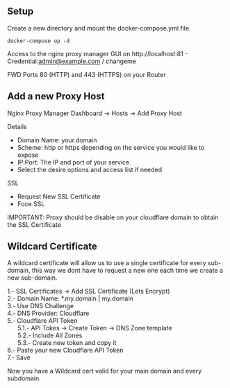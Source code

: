 ## Setup
Create a new directory and mount the docker-compose.yml file
```
docker-compose up -d
```
Access to the nginx proxy manager GUI on http://localhost:81 - Credential:admin@example.com / changeme

FWD Ports 80 (HTTP) and 443 (HTTPS) on your Router 

## Add a new Proxy Host
Nginx Proxy Manager Dashboard -> Hosts -> Add Proxy Host 

Details 
- Domain Name: your.domain
- Scheme: http or https depending on the service you would like to expose
- IP:Port: The IP and port of your service.
- Select the desire options and access list if needed

SSL
- Request New SSL Certificate
- Foce SSL

IMPORTANT: Proxy should be disable on your cloudflare domain to obtain the SSL Certificate

## Wildcard Certificate
A wildcard certificate will allow us to use a single certificate for every sub-domain, this way we dont have to request a new one each time we create a new sub-domain.

1.- SSL Certificates -> Add SSL Certificate (Lets Encrypt)\
2.- Domain Name: *.my.domain | my.domain\
3.- Use DNS Challenge\
4.- DNS Provider: Cloudflare\
5.- Cloudflare API Token\
&nbsp;&nbsp;&nbsp;&nbsp;&nbsp;&nbsp;5.1.- API Tokes -> Create Token -> DNS Zone template\
&nbsp;&nbsp;&nbsp;&nbsp;&nbsp;&nbsp;5.2.- Include All Zones\
&nbsp;&nbsp;&nbsp;&nbsp;&nbsp;&nbsp;5.3.- Create new token and copy it\
6.- Paste your new Cloudflare API Token\
7.- Save

Now you have a Wildcard cert valid for your main domain and every subdomain.
